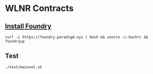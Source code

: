 # WLNR Contracts

## [Install Foundry](https://getfoundry.sh/)
`curl -L https://foundry.paradigm.xyz | bash && source ~/.bashrc && foundryup`

## Test
 `./test/mainnet.sh`
